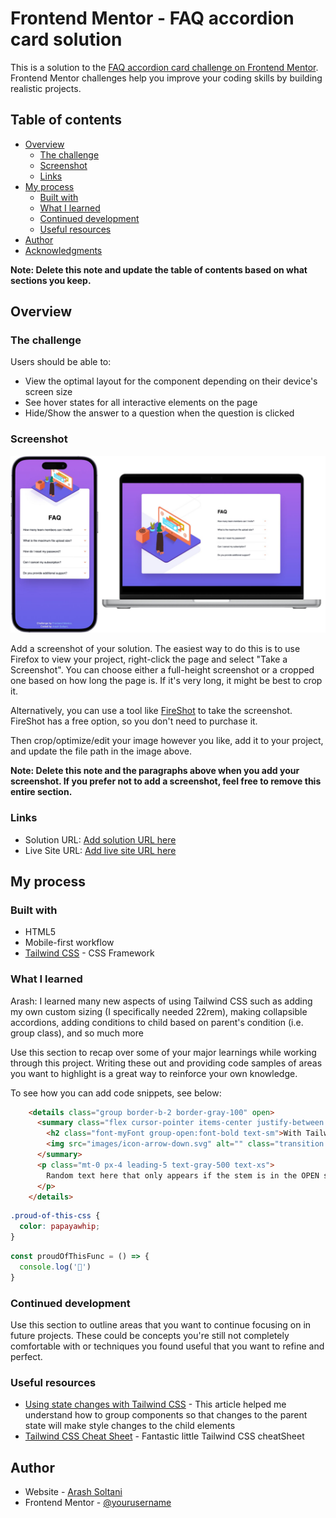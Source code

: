 # Frontend Mentor - FAQ accordion card solution

This is a solution to the [FAQ accordion card challenge on Frontend Mentor](https://www.frontendmentor.io/challenges/faq-accordion-card-XlyjD0Oam). Frontend Mentor challenges help you improve your coding skills by building realistic projects. 

## Table of contents

- [Overview](#overview)
  - [The challenge](#the-challenge)
  - [Screenshot](#screenshot)
  - [Links](#links)
- [My process](#my-process)
  - [Built with](#built-with)
  - [What I learned](#what-i-learned)
  - [Continued development](#continued-development)
  - [Useful resources](#useful-resources)
- [Author](#author)
- [Acknowledgments](#acknowledgments)

**Note: Delete this note and update the table of contents based on what sections you keep.**

## Overview

### The challenge

Users should be able to:

- View the optimal layout for the component depending on their device's screen size
- See hover states for all interactive elements on the page
- Hide/Show the answer to a question when the question is clicked

### Screenshot

![](./screenshot.jpg)

Add a screenshot of your solution. The easiest way to do this is to use Firefox to view your project, right-click the page and select "Take a Screenshot". You can choose either a full-height screenshot or a cropped one based on how long the page is. If it's very long, it might be best to crop it.

Alternatively, you can use a tool like [FireShot](https://getfireshot.com/) to take the screenshot. FireShot has a free option, so you don't need to purchase it. 

Then crop/optimize/edit your image however you like, add it to your project, and update the file path in the image above.

**Note: Delete this note and the paragraphs above when you add your screenshot. If you prefer not to add a screenshot, feel free to remove this entire section.**

### Links

- Solution URL: [Add solution URL here](https://your-solution-url.com)
- Live Site URL: [Add live site URL here](https://your-live-site-url.com)

## My process

### Built with

- HTML5
- Mobile-first workflow
- [Tailwind CSS](https://tailwindcss.com/) - CSS Framework

### What I learned

Arash: I learned many new aspects of using Tailwind CSS such as adding my own custom sizing (I specifically needed 22rem), making collapsible accordions, adding conditions to child based on parent's condition (i.e. group class), and so much more

Use this section to recap over some of your major learnings while working through this project. Writing these out and providing code samples of areas you want to highlight is a great way to reinforce your own knowledge.

To see how you can add code snippets, see below:

```html
    <details class="group border-b-2 border-gray-100" open>
      <summary class="flex cursor-pointer items-center justify-between p-4 text-gray-900">
        <h2 class="font-myFont group-open:font-bold text-sm">With Tailwind CSS, opening/closing this will make style changes to both the stem, the text below, and the arrow image (none of which will be visible in this code)</h2>
        <img src="images/icon-arrow-down.svg" alt="" class="transition duration-300 group-open:-rotate-180">
      </summary>
      <p class="mt-0 px-4 leading-5 text-gray-500 text-xs">
        Random text here that only appears if the stem is in the OPEN state
      </p>
    </details>
```
```css
.proud-of-this-css {
  color: papayawhip;
}
```
```js
const proudOfThisFunc = () => {
  console.log('🎉')
}
```


### Continued development

Use this section to outline areas that you want to continue focusing on in future projects. These could be concepts you're still not completely comfortable with or techniques you found useful that you want to refine and perfect.



### Useful resources

- [Using state changes with Tailwind CSS](https://tailwindcss.com/docs/hover-focus-and-other-states#styling-based-on-parent-state) - This article helped me understand how to group components so that changes to the parent state will make style changes to the child elements
- [Tailwind CSS Cheat Sheet](https://tailwindcomponents.com/cheatsheet/) - Fantastic little Tailwind CSS cheatSheet


## Author

- Website - [Arash Soltani](https://github.com/soltaniworld)
- Frontend Mentor - [@yourusername](https://www.frontendmentor.io/profile/soltaniworld)

